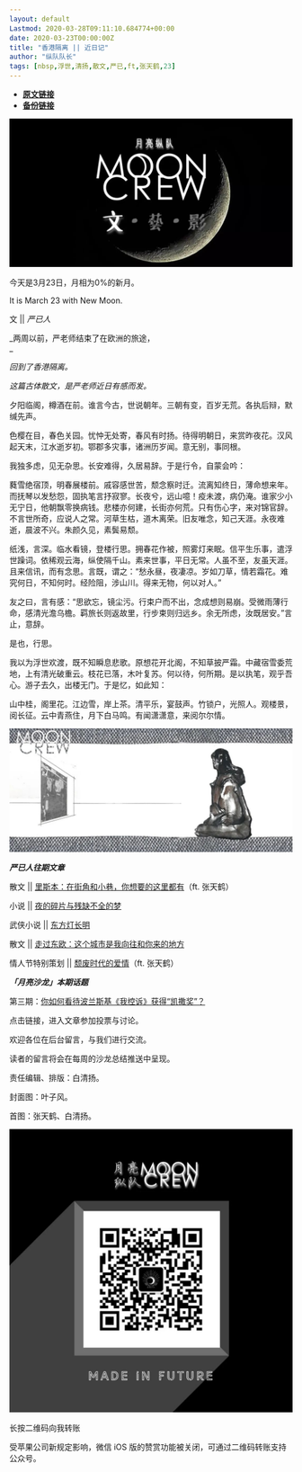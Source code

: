 ```yaml
---
layout: default
Lastmod: 2020-03-28T09:11:10.684774+00:00
date: 2020-03-23T00:00:00Z
title: "香港隔离 || 近日记"
author: "纵队队长"
tags: [nbsp,浮世,清扬,散文,严已,ft,张天鹤,23]
---
```


* [**原文链接**](https://mp.weixin.qq.com/s/74zizPGFyl_rTyUy3NMGkA)
* [**备份链接**](http://archive.ph/WZqgw)


![](/images/post/cd082071eb1d58c5fdc43bd0c8cc4e0f.jpg)

今天是3月23日，月相为0%的新月。

It is March 23 with New Moon.

文 || _严已人_

_两周以前，严老师结束了在欧洲的旅途，  
_

_回到了香港隔离。_

_这篇古体散文，是严老师近日有感而发。_

夕阳临阁，樽酒在前。谁言今古，世说朝年。三朝有变，百岁无荒。各执后辩，默缄先声。

色樱在目，春色关园。忧忡无处寄，春风有时扬。待得明朝日，来赏昨夜花。汉风起天末，江水逝岁初。鄂郡多灾事，诸洲历岁闻。意无别，事同根。

我独多虑，见无杂思。长安难得，久居易辞。于是行令，自蒙会吟：

蕤雪绝宿顶，明春展楼前。戚容感世苦，颓念察时迁。流离知终日，薄命想来年。而抚琴以发愁怨，固执笔言抒寂寥。长夜兮，远山噫！疫未渡，病仍淹。谁家少小无宁日，他朝飘零换病钱。悲楼亦何建，长街亦何荒。只有伤心字，来对锦官辞。不言世所奇，应说人之常。河草生枯，道木离荣。旧友唯念，知己天涯。永夜难逝，晨波不兴。朱颜久见，素鬓易颓。

纸浅，言深。临水看镜，登楼行思。拥春花作被，照雾灯来眠。信平生乐事，遣浮世躁词。依稀观云海，纵使隔千山。素来世事，平日无常。人虽不至，友虽天涯。且来信讯，而有念思。言既，谓之：“愁永昼，夜凄凉。岁如刀草，情若霜花。难究何日，不知何时。经险阻，涉山川。得来无物，何以对人。”

友之曰，言有感：“思欲忘，镜尘污。行束户而不出，念成想则易崩。受微雨薄行命，感清光澹乌檐。羁旅长则返故里，行步束则归远乡。余无所虑，汝既居安。”言止，意辞。

是也，行思。

我以为浮世欢渡，既不知瞬息悲歌。原想花开北阁，不知草披严霜。中藏宿雪委荒地，上有清光破重云。枝花已落，木叶复苏。何以待，何所期。是以执笔，观乎吾心。游子去久，出楼无门。于是忆，如此知：

山中桂，阁里花。江边雪，岸上茶。清平乐，宴鼓声。竹锁户，光照人。观楼景，阅长征。云中青燕住，月下白马鸣。有闻潇潇意，来阅尔尔情。

![](/images/post/4458ddb16d8630c838b66e38e5d9f01a.jpg)

  

  

  

_**严已人往期文章**_

  

散文 || [里斯本：在街角和小巷，你想要的这里都有](http://mp.weixin.qq.com/s?__biz=MzA4MTkwMzQ3MA==&mid=2654622896&idx=1&sn=6bb4a6c70475e65a12a205cfe4d6432b&chksm=84431eb1b33497a7e978a8d4e58127237ae8d07cfd9195f326274d70988123dbdc59839b06c8&scene=21#wechat_redirect)（ft. 张天鹤）

小说 || [夜的碎片与残缺不全的梦](http://mp.weixin.qq.com/s?__biz=MzA4MTkwMzQ3MA==&mid=2654622825&idx=1&sn=2e9af7d0b060af6aa34e61298362ee21&chksm=84431e68b334977ed4be7b8a184f7b89455382a481371cd6e5eb794c70b5fbf2feb7a75bc830&scene=21#wechat_redirect)

武侠小说 || [东方灯长明](http://mp.weixin.qq.com/s?__biz=MzA4MTkwMzQ3MA==&mid=2654622804&idx=1&sn=cbb81956637b78cff825cb736ca1bb97&chksm=84431e55b3349743dd474547748f22dd226c4e75b6f797c4c8a2fd0b35f6a117da27326a8667&scene=21#wechat_redirect)

散文 || [走过东欧：这个城市是我向往和你来的地方](http://mp.weixin.qq.com/s?__biz=MzA4MTkwMzQ3MA==&mid=2654622748&idx=1&sn=386578f06375513988b1e35e7ac40dea&chksm=84431e1db334970ba4a535dd7c9a285588d9831fb48dfe73795e2f1c22ae54033d8afff03aee&scene=21#wechat_redirect)

情人节特别策划 || [颓废时代的爱情](http://mp.weixin.qq.com/s?__biz=MzA4MTkwMzQ3MA==&mid=2654622733&idx=1&sn=5ba44b13b11087f5582469f67c65e69b&chksm=84431e0cb334971a62ed450c117e3a8c428d007b7b1dcf92804321e586cc6fb5c37436445079&scene=21#wechat_redirect)（ft. 张天鹤）

  

  

_**「月亮沙龙」本期话题**_

  

第三期：[你如何看待波兰斯基《我控诉》获得“凯撒奖”？](http://mp.weixin.qq.com/s?__biz=MzA4MTkwMzQ3MA==&mid=2654622994&idx=1&sn=9908e4ae9193746711b69a0e12e7966f&chksm=84431f13b334960505f2a0d9cbdda7ee4e972e7f6aca0e7353f85b9ed788ebe3e910e0da9648&scene=21#wechat_redirect)

  

点击链接，进入文章参加投票与讨论。  

欢迎各位在后台留言，与我们进行交流。

读者的留言将会在每周的沙龙总结推送中呈现。

  

  

  

责任编辑、排版：白清扬。

封面图：叶子风。

首图：张天鹤、白清扬。

  

![](/images/post/5ed7799448d0eb8119348db31d9492b8.jpg)

长按二维码向我转账

受苹果公司新规定影响，微信 iOS 版的赞赏功能被关闭，可通过二维码转账支持公众号。

